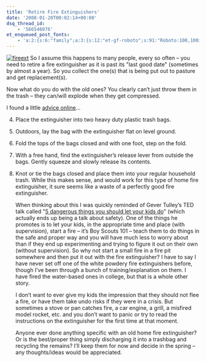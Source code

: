 ```yaml
---
title: 'Retire Fire Extinguishers'
date: '2008-01-20T00:02:14+00:00'
dsq_thread_id:
    - '566546076'
et_enqueued_post_fonts:
    - 'a:2:{s:6:"family";a:3:{s:12:"et-gf-roboto";s:91:"Roboto:100,100italic,300,300italic,regular,italic,500,500italic,700,700italic,900,900italic";s:22:"et-gf-roboto-condensed";s:59:"Roboto+Condensed:300,300italic,regular,italic,700,700italic";s:17:"et-gf-roboto-slab";s:51:"Roboto+Slab:100,200,300,regular,500,600,700,800,900";}s:6:"subset";a:7:{i:0;s:9:"latin-ext";i:1;s:5:"greek";i:2;s:9:"greek-ext";i:3;s:10:"vietnamese";i:4;s:8:"cyrillic";i:5;s:5:"latin";i:6;s:12:"cyrillic-ext";}}'
---
```


[![fireext](http://www.bruceabernethy.com/wp-content/uploads/WindowsLiveWriter/RetireFireExtinguishers_13B3D/fireext_thumb.png)](http://www.bruceabernethy.com/wp-content/uploads/WindowsLiveWriter/RetireFireExtinguishers_13B3D/fireext_2.png) So I assume this happens to many people, every so often – you need to retire a fire extinguisher as it is past its "last good date" (sometimes by almost a year). So you collect the one(s) that is being put out to pasture and get replacement(s).

Now what do you do with the old ones? You clearly can’t just throw them in the trash – they can/will explode when they get compressed.

I found a little [advice online](http://www.montgomerycountymd.gov/apps/dpwt/solidwaste/collectionservices/material_detail.asp?categoryID=27)…

4. Place the extinguisher into two heavy duty plastic trash bags.
5. Outdoors, lay the bag with the extinguisher flat on level ground.
6. Fold the tops of the bags closed and with one foot, step on the fold.
7. With a free hand, find the extinguisher’s release lever from outside the bags. Gently squeeze and slowly release its contents.
8. Knot or tie the bags closed and place them into your regular household trash. While this makes sense, and would work for this type of home fire extinguisher, it sure seems like a waste of a perfectly good fire extinguisher.
    
    When thinking about this I was quickly reminded of Gever Tulley’s TED talk called "[5 dangerous things you should let your kids do](http://www.ted.com/index.php/talks/view/id/202)" (which actually ends up being a talk about safety). One of the things he promotes is to let your kids, in the appropriate time and place (with supervision), start a fire – it’s Boy Scouts 101 – teach them to do things in the safe and proper way and you will have much less to worry about than if they end up experimenting and trying to figure it out on their own (without supervision). So why not start a small fire in a fire pit somewhere and then put it out with the fire extinguisher? I have to say I have never set off one of the white powdery fire extinguishers before, though I’ve been through a bunch of training/explanation on them. I have fired the water-based ones in college, but that is a whole other story.
    
    I don’t want to ever give my kids the impression that they should not flee a fire, or have them take undo risks if they were in a crisis. But sometimes a stove or pan catches fire, a car engine, a grill, a misfired model rocket, etc. and you don’t want to panic or try to read the instructions on the extinguisher for the first time at that moment.
    
    Anyone ever done anything specific with an old home fire extinguisher? Or is the best/proper thing simply discharging it into a trashbag and recycling the remains? I’ll keep them for now and decide in the spring – any thoughts/ideas would be appreciated.